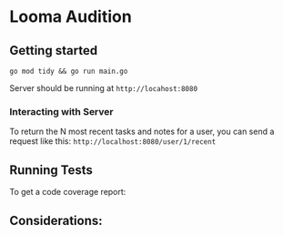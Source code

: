 # Looma Audition

## Getting started

`go mod tidy && go run main.go`

Server should be running at `http://locahost:8080`

### Interacting with Server

To return the N most recent tasks and notes for a user, you can send a request like this:
`http://localhost:8080/user/1/recent`

## Running Tests

To get a code coverage report:

## Considerations:
